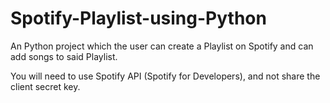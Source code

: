 # Spotify-Playlist-using-Python
An Python project which the user can create a Playlist on Spotify and can add songs to said Playlist. 

You will need to use Spotify API (Spotify for Developers), and not share the client secret key.
